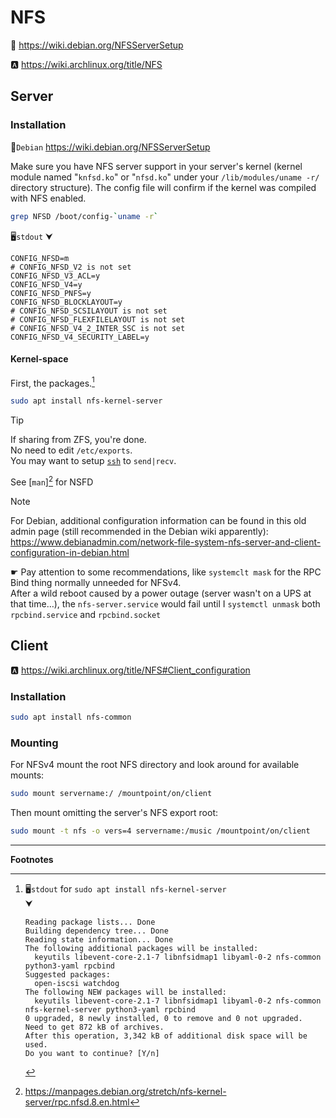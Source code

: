 # NFS

🐧 https://wiki.debian.org/NFSServerSetup

🅰️ https://wiki.archlinux.org/title/NFS






## Server




### Installation

🐧`Debian` https://wiki.debian.org/NFSServerSetup

Make sure you have NFS server support in your server's kernel (kernel module named "`knfsd.ko`" or "`nfsd.ko`" under your `/lib/modules/uname -r/` directory structure). The config file will confirm if the kernel was compiled with NFS enabled.

```sh
grep NFSD /boot/config-`uname -r`
```
🖥️`stdout`
    ⮟
```
CONFIG_NFSD=m
# CONFIG_NFSD_V2 is not set
CONFIG_NFSD_V3_ACL=y
CONFIG_NFSD_V4=y
CONFIG_NFSD_PNFS=y
CONFIG_NFSD_BLOCKLAYOUT=y
# CONFIG_NFSD_SCSILAYOUT is not set
# CONFIG_NFSD_FLEXFILELAYOUT is not set
# CONFIG_NFSD_V4_2_INTER_SSC is not set
CONFIG_NFSD_V4_SECURITY_LABEL=y
```


#### Kernel-space

First, the packages.[^out1]

```sh
sudo apt install nfs-kernel-server         
```

> [!Tip]
> If sharing from ZFS, you're done.  
> No need to edit `/etc/exports`.  
> You may want to setup [`ssh`](../SSH/config.md) to `send|recv`.

See [`man`][^man] for NSFD 

> [!Note]
> For Debian, additional configuration information can be found in this old admin page (still recommended in the Debian wiki apparently): https://www.debianadmin.com/network-file-system-nfs-server-and-client-configuration-in-debian.html

☛ Pay attention to some recommendations, like `systemclt mask` for the RPC Bind thing normally unneeded for NFSv4.  
After a wild reboot caused by a power outage (server wasn't on a UPS at that time…), the `nfs-server.service` would fail until I `systemctl unmask` both `rpcbind.service` and `rpcbind.socket`



## Client

🅰️ https://wiki.archlinux.org/title/NFS#Client_configuration

### Installation

```sh
sudo apt install nfs-common
```

### Mounting

For NFSv4 mount the root NFS directory and look around for available mounts:

```sh
sudo mount servername:/ /mountpoint/on/client
```

Then mount omitting the server's NFS export root:

```sh
sudo mount -t nfs -o vers=4 servername:/music /mountpoint/on/client
```




---

**Footnotes**

[^out1]: 🖥️`stdout` for `sudo apt install nfs-kernel-server`  
    ⮟

    ```
    Reading package lists... Done
    Building dependency tree... Done
    Reading state information... Done
    The following additional packages will be installed:
      keyutils libevent-core-2.1-7 libnfsidmap1 libyaml-0-2 nfs-common python3-yaml rpcbind
    Suggested packages:
      open-iscsi watchdog
    The following NEW packages will be installed:
      keyutils libevent-core-2.1-7 libnfsidmap1 libyaml-0-2 nfs-common nfs-kernel-server python3-yaml rpcbind
    0 upgraded, 8 newly installed, 0 to remove and 0 not upgraded.
    Need to get 872 kB of archives.
    After this operation, 3,342 kB of additional disk space will be used.
    Do you want to continue? [Y/n] 
    ```

[^man]: https://manpages.debian.org/stretch/nfs-kernel-server/rpc.nfsd.8.en.html